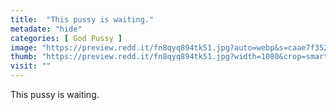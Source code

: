 ```yaml
---
title:  "This pussy is waiting."
metadate: "hide"
categories: [ God Pussy ]
image: "https://preview.redd.it/fn8qyq894tk51.jpg?auto=webp&s=caae7f3520ef59bf8e3e51fbb921e84773cebadd"
thumb: "https://preview.redd.it/fn8qyq894tk51.jpg?width=1080&crop=smart&auto=webp&s=0acee57abd5552edb4037451b9575f96d571b79d"
visit: ""
---
```

This pussy is waiting.
